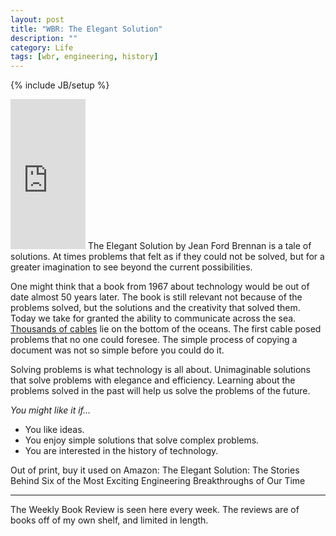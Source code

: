 ```yaml
---
layout: post
title: "WBR: The Elegant Solution"
description: ""
category: Life
tags: [wbr, engineering, history]
---
```

{% include JB/setup %}

<iframe class="float_right" style="width:120px;height:240px;" marginwidth="0" marginheight="0" scrolling="no" frameborder="0" src="http://ws-na.amazon-adsystem.com/widgets/q?ServiceVersion=20070822&amp;Operation=GetAdHtml&amp;ID=OneJS&amp;OneJS=1&amp;source=ss&amp;ref=ss_til&amp;ad_type=product_link&amp;tracking_id=without-20&amp;marketplace=amazon&amp;region=US&amp;placement=B000CNKM0S&amp;asins=B000CNKM0S&amp;show_border=true&amp;link_opens_in_new_window=true&amp;MarketPlace=US"></iframe>
The Elegant Solution by Jean Ford Brennan is a tale of solutions. At times problems that felt as if they could not be solved, but for a greater imagination to see beyond the current possibilities.

One might think that a book from 1967 about technology would be out of date almost 50 years later. The book is still relevant not because of the problems solved, but the solutions and the creativity that solved them. Today we take for granted the ability to communicate across the sea. [Thousands of cables](http://www.cablemap.info/) lie on the bottom of the oceans. The first cable posed problems that no one could foresee. The simple process of copying a document was not so simple before you could do it.

Solving problems is what technology is all about. Unimaginable solutions that solve problems with elegance and efficiency. Learning about the problems solved in the past will help us solve the problems of the future.

*You might like it if...*
 * You like ideas.
 * You enjoy simple solutions that solve complex problems.
 * You are interested in the history of technology.

Out of print, buy it used on Amazon: The Elegant Solution: The Stories Behind Six of the Most Exciting Engineering Breakthroughs of Our Time

---

The Weekly Book Review is seen here every week. The reviews are of books off of my own shelf, and limited in length. 